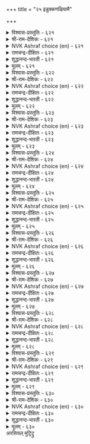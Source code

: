 +++
title = "२५ इडुक्कणऴियामै"

+++


<details><summary>विश्वास-प्रस्तुतिः - ६२१</summary>

इडुक्कण् वरुङ्गाल् नगुग अदनै  
अडुत्तूर्वदु अह्दॊप्प तिल्।       ६२१
</details>

<details><summary>श्री-राम-देशिकः - ६२१</summary>

अधिकारः ६३. औत्सुक्यम्  
प्राप्तेऽपि व्यसने खेदं त्यक्तवोत्साहपरो भव ।  
खापनोदनपटुरुत्साहानास्ति कश्चन ॥ ६२१॥
</details>

<details><summary>NVK Ashraf choice (en) - ६२१</summary>

०६२१
Laugh at misfortune. There is nothing so able,
To triumph over it. *
(P.S. Sundaram)
</details>

<details><summary>रामचन्द्र-दीक्षितः - ६२१</summary>

621\. iṭukkaṇ varuṅkāl nakuka! ataṉai  
aṭuttu ūrvatu aḵtu oppatu il.

621\. Laugh over your obstacles; nothing like it to push them further and further.  
</details>

<details><summary>शुद्धानन्द-भारती - ६२१</summary>

1\. இடுக்கண் வருங்கால் நகுக அதனை  
அடுத்தூர்வது அஃதொப்பது இல்.  
Laugh away troubles; there is  
No other way to conquer woes.        621  
</details>

<details><summary>मूलम् - ६२१</summary>

इडुक्कण् वरुङ्गाल् नगुग अदनै  
अडुत्तूर्वदु अह्दॊप्प तिल्।       ६२१
</details>

<details><summary>विश्वास-प्रस्तुतिः - ६२२</summary>

वॆळ्ळत् तनैय इडुम्बै अऱिवुडैयान्  
उळ्ळत्तिन् उळ्ळक् कॆडुम्।       ६२२
</details>

<details><summary>श्री-राम-देशिकः - ६२२</summary>

निरर्गलागतं दुःकप्रावाहं बुद्धिमान्नरः ।  
हृदये सुखरूपेण जानन् दुःखाद्विमुच्यते ॥ ६२२॥
</details>

<details><summary>NVK Ashraf choice (en) - ६२२</summary>

०६२२
Misfortune may rise like a flood,
But the wise counter it by firm thoughts.*
(P.S. Sundaram), ( Shuddhananda Bharatiar)
</details>

<details><summary>रामचन्द्र-दीक्षितः - ६२२</summary>

622\. veḷḷattu aṉaiya iṭumpai, aṟivu uṭaiyāṉ  
uḷḷattiṉ uḷḷa, keṭum.

622\. Troubles like a flood will be overcome by a courageous thought rising in the minds of the wise.  
</details>

<details><summary>शुद्धानन्द-भारती - ६२२</summary>

2\. வெள்ளத் தனைய இடும்பை அறிவுடையான்  
உள்ளத்தின் உள்ளக் கெடும்.  
Deluging sorrows come to nought  
When wise men face them with firm thought.        622  
</details>

<details><summary>मूलम् - ६२२</summary>

वॆळ्ळत् तनैय इडुम्बै अऱिवुडैयान्  
उळ्ळत्तिन् उळ्ळक् कॆडुम्।       ६२२
</details>

<details><summary>विश्वास-प्रस्तुतिः - ६२३</summary>

इडुम्बैक्कु इडुम्बै पडुप्पर् इडुम्बैक्कु  
इडुम्बै पडाअ तवर्।       ६२३
</details>

<details><summary>श्री-राम-देशिकः - ६२३</summary>

दुःखेष्वचञ्चलो भूत्वा नरो धैर्यगुणान्वितः ।  
दुःखस्य दुःखं जनयन्नारब्धं कर्म साधयेत् ॥ ६२३॥
</details>

<details><summary>NVK Ashraf choice (en) - ६२३</summary>

०६२३
Those whom grief cannot grieve
Can grieve grief itself. *
(P.S. Sundaram)
</details>

<details><summary>रामचन्द्र-दीक्षितः - ६२३</summary>

623\. iṭumpaikku iṭumpai paṭuppar-iṭumpaikku  
iṭumpai paṭāatavar.

623\. The courageous will be causing sorrow to sorrow itself.  
</details>

<details><summary>शुद्धानन्द-भारती - ६२३</summary>

3\. இடும்பைக்கு இடும்பை படுப்பர் இடும்பைக்கு  
இடும்பை படாஅ தவர்.  
Grief they face and put to grief  
Who grieve not grief by mind's relief.        623  
</details>

<details><summary>मूलम् - ६२३</summary>

इडुम्बैक्कु इडुम्बै पडुप्पर् इडुम्बैक्कु  
इडुम्बै पडाअ तवर्।       ६२३
</details>

<details><summary>विश्वास-प्रस्तुतिः - ६२४</summary>

मडुत्तवा यॆल्लाम् पगडन्नान् उट्र  
इडुक्कण् इडर्प्पाडु उडैत्तु।       ६२४
</details>

<details><summary>श्री-राम-देशिकः - ६२४</summary>

वृषभः शकटे बद्धो यत्नाल्लक्ष्य> यथा व्रजेत् ।  
व्यवसायपरस्तद्वद् दुःखं दूरीकरोत्यहो ॥ ६२४॥
</details>

<details><summary>NVK Ashraf choice (en) - ६२४</summary>

०६२४
Trouble is troubled by him who like a bull
Drags his cart through every hurdle.
(P.S. Sundaram)
</details>

<details><summary>रामचन्द्र-दीक्षितः - ६२४</summary>

624\. maṭutta vāy ellām pakaṭu aṉṉāṉ uṟṟa  
iṭukkaṇ iṭarppāṭu uṭaittu.

624\. Just as the buffalo drags a cart through miry depth, one who fights on will overcome his difficulties.  
</details>

<details><summary>शुद्धानन्द-भारती - ६२४</summary>

4\. மடுத்தவா யெல்லாம் பகடன்னான் உற்ற  
இடுக்கண் இடர்ப்பாடு உடைத்து.  
Who pulls like bulls patiently on  
Causes grief to grieve anon.        624  
</details>

<details><summary>मूलम् - ६२४</summary>

मडुत्तवा यॆल्लाम् पगडन्नान् उट्र  
इडुक्कण् इडर्प्पाडु उडैत्तु।       ६२४
</details>

<details><summary>विश्वास-प्रस्तुतिः - ६२५</summary>

अडुक्कि वरिनुम् अऴिविलान् उट्र  
इडुक्कण् इडुक्कट् पडुम्।       ६२५
</details>

<details><summary>श्री-राम-देशिकः - ६२५</summary>

उपर्युपरि दुःखेषु प्राप्तेष्वपि मनोधृतिम् ।  
यो विन्दते स वै मर्त्यो दुःखं दुःखस्य यच्छति ॥ ६२५॥
</details>

<details><summary>NVK Ashraf choice (en) - ६२५</summary>

०६२५
The resolute can put their troubles to trouble
Even if it comes relentlessly.
(N.V.K. Ashraf)
</details>

<details><summary>रामचन्द्र-दीक्षितः - ६२५</summary>

625\. aṭukki variṉum, aḻivu ilāṉ uṟṟa  
iṭukkaṇ iṭukkaṇ paṭum.

625\. The troubles of one who braves a series of adversity wear out and disappear.  
</details>

<details><summary>शुद्धानन्द-भारती - ६२५</summary>

5\. அடுக்கி வரினும் அழிவிலான் உற்ற  
இடுக்கண் இடுக்கட் படும்.  
Before the brave grief grieves and goes  
Who dare a host of pressing woes.        625  
</details>

<details><summary>मूलम् - ६२५</summary>

अडुक्कि वरिनुम् अऴिविलान् उट्र  
इडुक्कण् इडुक्कट् पडुम्।       ६२५
</details>

<details><summary>विश्वास-प्रस्तुतिः - ६२६</summary>

अट्रेमॆण्ड्रु अल्लऱ्पडुबवो पॆट्रेमॆण्ड्रु  
ओम्बुदल् तेट्रा तवर्।       ६२६
</details>

<details><summary>श्री-राम-देशिकः - ६२६</summary>

धने लब्धेऽपि तल्लब्धमिति यस्तु न तुष्यति ।  
दारिद्र्ये नष्टमित्युक्त्वा व्यसनं न स विन्दते ॥ ६२६॥
</details>

<details><summary>NVK Ashraf choice (en) - ६२६</summary>

०६२६
Will they whine "We have nothing",
Who never crowed "We have much?"
(P.S. Sundaram)
</details>

<details><summary>रामचन्द्र-दीक्षितः - ६२६</summary>

626\. 'aṟṟēm!' eṉṟu allaṟpaṭupavō-'peṟṟēm!' eṉṟu  
ōmputal tēṟṟātavar.

626\. Will those who do not during prosperity exultingly say “we are rich”, cry out (during adversity) “Oh, we are destitute”?  
</details>

<details><summary>शुद्धानन्द-भारती - ६२६</summary>

6\. அற்றேமென்று அல்லற்படுபவோ பெற்றேமென்று  
ஓம்புதல் தேற்றா தவர்  
The wise that never gloat in gain  
Do not fret in fateful ruin.        626  
</details>

<details><summary>मूलम् - ६२६</summary>

अट्रेमॆण्ड्रु अल्लऱ्पडुबवो पॆट्रेमॆण्ड्रु  
ओम्बुदल् तेट्रा तवर्।       ६२६
</details>

<details><summary>विश्वास-प्रस्तुतिः - ६२७</summary>

इलक्कम् उडम्बिडुम्बैक् कॆण्ड्रु कलक्कत्तैक्  
कैयाऱाक् कॊळ्ळादाम् मेल्।       ६२७
</details>

<details><summary>श्री-राम-देशिकः - ६२७</summary>

दुःखाश्रयो देह'' इति ज्ञात्वा तत्त्वविदां वराः ।  
दुःखकाले समायते न मुञ्चन्ति मनोधृतिम् ॥ ६२७॥
</details>

<details><summary>NVK Ashraf choice (en) - ६२७</summary>

०६२७
Knowing body a target of miseries,
The great are not troubled in calamities. *
(Satguru Subramuniyaswami), (V.V.S. Aiyar)
</details>

<details><summary>रामचन्द्र-दीक्षितः - ६२७</summary>

627\. 'ilakkam, uṭampu iṭumpaikku' eṉṟu, kalakkattaik  
kaiyāṟāk koḷḷātām, mēl.

627\. The great know that the body is ever the target of trouble and will not regard trouble as trouble at all.  
</details>

<details><summary>शुद्धानन्द-भारती - ६२७</summary>

7\. இலக்கம் உடம்பிடும்பைக் கென்று கலக்கத்தைக்  
கையாறாக் கொள்ளாதாம் மேல்.  
The wise worry no more of woes  
Knowing body's butt of sorrows.        627  
</details>

<details><summary>मूलम् - ६२७</summary>

इलक्कम् उडम्बिडुम्बैक् कॆण्ड्रु कलक्कत्तैक्  
कैयाऱाक् कॊळ्ळादाम् मेल्।       ६२७
</details>

<details><summary>विश्वास-प्रस्तुतिः - ६२८</summary>

इन्बम् विऴैयान् इडुम्बै इयल्बॆन्बान्  
तुन्बम् उऱुदल् इलन्।       ६२८
</details>

<details><summary>श्री-राम-देशिकः - ६२८</summary>

अनादृत्य सुखं प्राप्तं ''दुःखं स्वाभाविकं नृणाम्'' ।  
इति भावयतो दुःखं स्वप्रयत्नान्न जायते ॥ ६२८॥
</details>

<details><summary>NVK Ashraf choice (en) - ६२८</summary>

०६२८
He will never be sad who scorns delight
And takes sorrow in his stride.
(P.S. Sundaram)
</details>

<details><summary>रामचन्द्र-दीक्षितः - ६२८</summary>

628\. iṉpam viḻaiyāṉ, ‘iṭumpai iyalpu’ eṉpāṉ,  
tuṉpam uṟutal ilaṉ.

628\. He who never gives way to sorrow, will not long for pleasure; he will regard trouble as quite natural.  
</details>

<details><summary>शुद्धानन्द-भारती - ६२८</summary>

8\. இன்பம் விழையான் இடும்பை இயல்பென்பான்  
துன்பம் உறுதல் இலன்.  
Who seek not joy, deem grief norm  
By sorrows do not come to harm.        628  
</details>

<details><summary>मूलम् - ६२८</summary>

इन्बम् विऴैयान् इडुम्बै इयल्बॆन्बान्  
तुन्बम् उऱुदल् इलन्।       ६२८
</details>

<details><summary>विश्वास-प्रस्तुतिः - ६२९</summary>

इन्बत्तुळ् इन्बम् विऴैयादान् तुन्बत्तुळ्  
तुन्बम् उऱुदल् इलन्।       ६२९
</details>

<details><summary>श्री-राम-देशिकः - ६२९</summary>

सुखानुभववेलायां मनसा यो न तत्स्पृशेत् ।  
दुःखानुभववेलायां दुःखं तं नैव बाधते ॥ ६२९॥
</details>

<details><summary>NVK Ashraf choice (en) - ६२९</summary>

०६२९
He who never exulted in joy
Will not be depressed by sorrow.
(P.S. Sundaram)
</details>

<details><summary>रामचन्द्र-दीक्षितः - ६२९</summary>

629\. iṉpattuḷ iṉpam viḻaiyātāṉ, tuṉpattuḷ  
tuṉpam uṟutal ilaṉ.

629\. He who does seek for pleasure in pleasure will not be vexed in sorrow.  
</details>

<details><summary>शुद्धानन्द-भारती - ६२९</summary>

9\. இன்பத்துள் இன்பம் விழையாதான் துன்பத்துள்  
துன்பம் உறுதல் இலன்.  
In joy to joy who is not bound  
In grief he grieves not dual round!        629  
</details>

<details><summary>मूलम् - ६२९</summary>

इन्बत्तुळ् इन्बम् विऴैयादान् तुन्बत्तुळ्  
तुन्बम् उऱुदल् इलन्।       ६२९
</details>

<details><summary>विश्वास-प्रस्तुतिः - ६३०</summary>

इन्नामै इन्बम् ऎनक्कॊळिन् आगुन्दन्  
ऒन्नार् विऴैयुञ् जिऱप्पु।       ६३०
</details>

<details><summary>श्री-राम-देशिकः - ६३०</summary>

शत्रुणापि श्लघनीयमौन्नत्यं प्राप्नुयादयम् ।  
दुःखमापतितं यस्तु सुखरूपेण भावयेत् ॥ ६३०॥
</details>

<details><summary>NVK Ashraf choice (en) - ६३०</summary>

०६३०
To take pain as pleasure
Is to gain your foe's esteem.
(P.S. Sundaram)
</details>

<details><summary>रामचन्द्र-दीक्षितः - ६३०</summary>

630\. iṉṉāmai iṉpam eṉak koḷiṉ, ākum, taṉ  
oṉṉār viḻaiyum ciṟappu.

630\. One who regards trouble as pleasure will gain the elevation which his enemies desire (for themselves).  
</details>

<details><summary>शुद्धानन्द-भारती - ६३०</summary>

10\. இன்னாமை இன்பம் எனக்கொளின் ஆகுந்தன்  
ஒன்னார் விழையுஞ் சிறப்பு.  
His glory is esteemed by foes  
Who sees weal in wanton woes!        630  
</details>

<details><summary>मूलम् - ६३०</summary>

इन्नामै इन्बम् ऎनक्कॊळिन् आगुन्दन्  
ऒन्नार् विऴैयुञ् जिऱप्पु।       ६३०
</details>
अरसियल् मुट्रिट्रु  